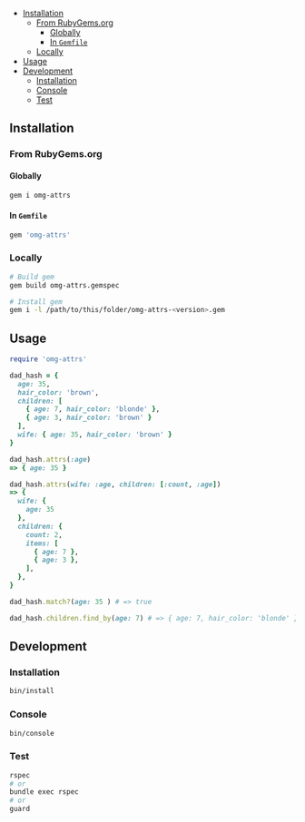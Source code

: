 - [Installation](#installation)
  - [From RubyGems.org](#from-rubygemsorg)
    - [Globally](#globally)
    - [In `Gemfile`](#in-gemfile)
  - [Locally](#locally)
- [Usage](#usage)
- [Development](#development)
  - [Installation](#installation-1)
  - [Console](#console)
  - [Test](#test)

## Installation

### From RubyGems.org

#### Globally

```sh
gem i omg-attrs
```

#### In `Gemfile`

```ruby
gem 'omg-attrs'
```

### Locally

```sh
# Build gem
gem build omg-attrs.gemspec

# Install gem
gem i -l /path/to/this/folder/omg-attrs-<version>.gem
```

## Usage

```ruby
require 'omg-attrs'

dad_hash = {
  age: 35,
  hair_color: 'brown',
  children: [
    { age: 7, hair_color: 'blonde' },
    { age: 3, hair_color: 'brown' }
  ],
  wife: { age: 35, hair_color: 'brown' }
}

dad_hash.attrs(:age)
=> { age: 35 }

dad_hash.attrs(wife: :age, children: [:count, :age])
=> {
  wife: {
    age: 35
  },
  children: {
    count: 2,
    items: [
      { age: 7 },
      { age: 3 },
    ],
  },
}

dad_hash.match?(age: 35 ) # => true

dad_hash.children.find_by(age: 7) # => { age: 7, hair_color: 'blonde' }
```

## Development

### Installation

```sh
bin/install
```

### Console

```sh
bin/console
```

### Test

```sh
rspec
# or
bundle exec rspec
# or
guard
```
